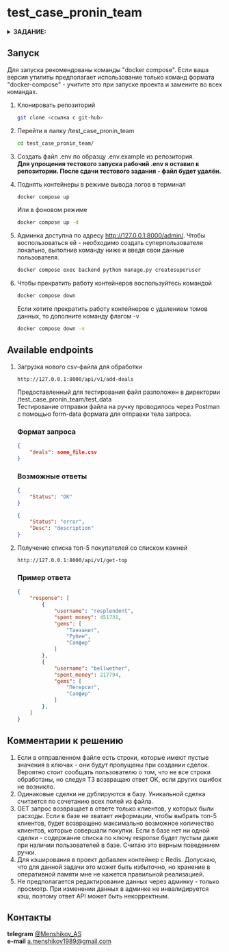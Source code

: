 # test_case_pronin_team

<details>
<summary><b>ЗАДАНИЕ:</b></summary>

tbf

</details>

## Запуск

Для запуска рекомендованы команды "docker compose". Если ваша версия утилиты предполагает использование только команд формата "docker-compose" - учитите это при запуске проекта и замените во всех командах.

1. Клонировать репозиторий

    ```bash
    git clone <ссылка с git-hub>
    ```

2. Перейти в папку /test_case_pronin_team

    ```bash
    cd test_case_pronin_team/
    ```

3. Создать файл .env по образцу .env.example из репозитория.  
   **Для упрощения тестового запуска рабочий .env я оставил в репозитории. После сдачи тестового задания - файл будет удалён.**

4. Поднять контейнеры в режиме вывода логов в терминал

    ```bash
    docker compose up
    ```

    Или в фоновом режиме

    ```bash
    docker compose up -d
    ```

5. Админка доступна по адресу <http://127.0.0.1:8000/admin/>. Чтобы воспользоваться ей - необходимо создать суперпользователя локально, выполнив команду ниже и введя свои данные пользователя.

    ```bash
    docker compose exec backend python manage.py createsuperuser
    ```

6. Чтобы прекратить работу контейнеров воспользуйтесь командой

    ```bash
    docker compose down
    ```

    Если хотите прекратить работу контейнеров с удалением томов данных, то дополните команду флагом -v

    ```bash
    docker compose down -v
    ```

## Available endpoints

1. Загрузка нового csv-файла для обработки

    ```text
    http://127.0.0.1:8000/api/v1/add-deals
    ```

    Предоставленный для тестирования файл разположен в директории /test_case_pronin_team/test_data  
    Тестирование отправки файла на ручку проводилось через Postman с помощью form-data формата для отправки тела запроса.

    ### Формат запроса

    ```json
    {
        "deals": some_file.csv
    }
    ```

    ### Возможные ответы

    ```json
    {
        "Status": "OK"
    }
    ```

    ```json
    {
        "Status": "error",
        "Desc": "description"
    }
    ```

2. Получение списка топ-5 покупателей со списком камней

    ```text
    http://127.0.0.1:8000/api/v1/get-top
    ```

    ### Пример ответа

    ```json
    {
        "response": [
            {
                "username": "resplendent",
                "spent_money": 451731,
                "gems": [
                    "Танзанит",
                    "Рубин",
                    "Сапфир"
                ]
            },
            {
                "username": "bellwether",
                "spent_money": 217794,
                "gems": [
                    "Петерсит",
                    "Сапфир"
                ]
            },
        ]
    }
    ```

## Комментарии к решению

1. Если в отправленном файле есть строки, которые имеют пустые значения в ключах - они будут пропущены при создании сделок. Вероятно стоит сообщать пользователю о том, что не все строки обработаны, но следуя ТЗ возвращаю ответ OK, если других ошибок не возникло.
2. Одинаковые сделки не дублируются в базу. Уникальной сделка считается по сочетанию всех полей из файла.
3. GET запрос возвращает в ответе только клиентов, у которых были расходы. Если в базе не хватает информации, чтобы выбрать топ-5 клиентов, будет возвращено максимально возможное количество клиентов, которые совершали покупки. Если в базе нет ни одной сделки - содержание списка по ключу response будет пустым даже при наличии пользователей в базе. Считаю это верным поведением ручки.
4. Для кэширования в проект добавлен контейнер с Redis. Допускаю, что для данной задачи это может быть избыточно, но хранение в оперативной памяти мне не кажется правильной реализацией.
5. Не предполагается редактирование данных через админку - только просмотр. При изменении данных в админке не инвалидируется кэш, поэтому ответ API может быть некорректным.

## Контакты

**telegram** [@Menshikov_AS](https://t.me/Menshikov_AS)  
**e-mail** <a.menshikov1989@gmail.com>
